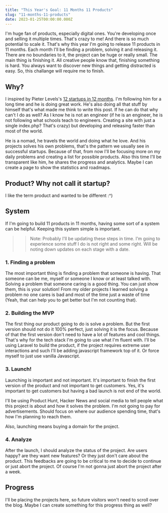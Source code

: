 ```yaml
---
title: "This Year's Goal: 11 Months 11 Products"
slug: "11-months-11-products"
date: 2023-01-25T00:00:00.000Z
---
```


I'm huge fan of products, especially digital ones. You're developing once and selling it multiple times. That's crazy to me!
And there is so much potential to scale it. That's why this year I'm going to release 11 products in 11 months. Each month
I'll be finding a problem, solving it and releasing it. There are no boundaries to it, the project can be huge or really small.
The main thing is finishing it. All creative people know that, finishing something is hard. You always want to discover new things
and getting distracted is easy. So, this challange will require me to finish.

## Why?

I inspired by Pieter Levels's [12 startups in 12 months](https://levels.io/12-startups-12-months/). I'm following him for a long time
and he is doing great work. He's also doing all that stuff by himself that's what made me think to write this post. If he can do that
why can't I do as well? As I know he is not an engineer (if he is an engineer, he is not following what schools teach to engineers.
Creating a site with just a single index.php? That's crazy) but developing and releasing faster than most of the world.

He is a nomad, he travels the world and doing what he love. And his projects solves his own problems, that's the pattern we usually
see in successful startups. Because of that, from now I'll be focusing more on my daily problems and creating a list for possible
products. Also this time I'll be transparent like him, he shares the progress and analytics. Maybe I can create a page to show the
statistics and roadmaps.

## Product? Why not call it startup?

I like the term product and wanted to be different :^)

## System

If I'm going to build 11 products in 11 months, having some sort of a system can be helpful. Keeping this system
simple is important.

>> Note: Probably I'll be updating these steps in time. I'm going to experience some stuff I do is not right and some right.
>> Will be noting down updates on each stage with a date.

### 1. Finding a problem

The most important thing is finding a problem that someone is having. That someone can be me, myself or someone I know or at
least talked with. Solving a problem that someone caring is a good thing. You can just show them, this is your solution! From my
older projects I learned solving a problem no one cares is bad and most of the time just a waste of time (Yeah, that can help
you to get better but I'm not counting that).

### 2. Building the MVP

The first thing our product going to do is solve a problem. But the first version should not do it 100% perfect, just solving
it is the focus. Because of that the first version don't need to have a lot of features and cool things. That's why for the
tech stack I'm going to use what I'm fluent with. I'll be using Laravel to build the product, if the project requires extreme
user interactions and such I'll be adding javascript framework top of it. Or force myself to just use vanilla Javascript.

### 3. Launch!

Launching is important and not important. It's important to finish the first version of the product and not important to get
customers. Yes, it's important to get customers but having a bad launch is not end of the world.

I'll be using Product Hunt, Hacker News and social media to tell people what this project is about and how it solves the problem. I'm not going
to pay for advertisements. Should focus on where our audience spending time, that's how I'm planning to reach them.

Also, launching means buying a domain for the project.

### 4. Analyze

After the launch, I should analyze the status of the project. Are users happy? are they want new features? Or they just don't care
about the product. This feedbacks are going to be critical to me to decide to continue or just abort the project. Of course I'm not
gonna just abort the project after a week.

## Progress

I'll be placing the projects here, so future visitors won't need to scroll over the blog. Maybe I can create something for this
progress thing as well?

